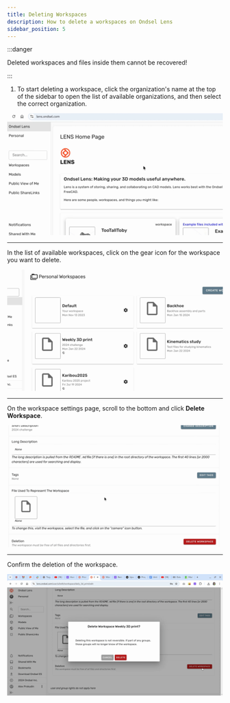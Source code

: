 ```yaml
---
title: Deleting Workspaces
description: How to delete a workspaces on Ondsel Lens
sidebar_position: 5
---
```


:::danger

Deleted workspaces and files inside them cannot be recovered!

:::

1. To start deleting a workspace, click the organization's name at the top of the sidebar to open the list of available organizations, and then select the correct organization.

![Snapshot](delete-ws-01.gif) 

---

In the list of available workspaces, click on the gear icon for the workspace you want to delete.

![Snapshot](delete-ws-02.gif)

---

On the workspace settings page, scroll to the bottom and click **Delete Workspace**.

![Snapshot](delete-ws-03.gif)

---

Confirm the deletion of the workspace.

![Snapshot](delete-ws-04.gif)